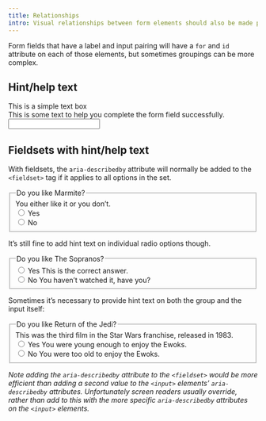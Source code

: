 ```yaml
---
title: Relationships
intro: Visual relationships between form elements should also be made programmatically, so that screen reader users get the same experience.
---
```


Form fields that have a label and input pairing will have a `for` and `id` attribute on each of those elements, but sometimes groupings can be more complex.

## Hint/help text

<form>
    <div>
        <label for="text">This is a simple text box</label>
        <div id="text-hint">This is some text to help you complete the form field successfully.</div>
        <input id="text" type="text" aria-describedby="text-hint" />
    </div>
</form>


## Fieldsets with hint/help text

With fieldsets, the `aria-describedby` attribute will normally be added to the `<fieldset>` tag if it applies to all options in the set.

<form>
    <fieldset aria-describedby="fieldset-hint">
        <legend>Do you like Marmite?</legend>
        <div id="fieldset-hint">You either like it or you don’t.</div>
        <div>
            <input id="marmite-yes" type="radio" name="marmite" />
            <label for="marmite-yes">Yes</label>
        </div>
        <div>
            <input id="marmite-no" type="radio" name="marmite" />
            <label for="marmite-no">No</label>
        </div>
    </fieldset>
</form>

It’s still fine to add hint text on individual radio options though.

<form>
    <fieldset>
        <legend>Do you like The Sopranos?</legend>
        <div>
            <input id="sopranos-yes" type="radio" name="sopranos" aria-describedby="sopranos-option-one-hint" />
            <label for="sopranos-yes">Yes</label>
            <span id="sopranos-option-one-hint">This is the correct answer.</span>
        </div>
        <div>
            <input id="sopranos-no" type="radio" name="sopranos" aria-describedby="sopranos-option-two-hint" />
            <label for="sopranos-no">No</label>
            <span id="sopranos-option-two-hint">You haven’t watched it, have you?</span>
        </div>
    </fieldset>
</form>

Sometimes it’s necessary to provide hint text on both the group and the input itself:

<form>
    <fieldset>
        <legend>Do you like Return of the Jedi?</legend>
        <span id="jedi-hint">This was the third film in the Star Wars franchise, released in 1983.</span>
        <div>
            <input id="jedi-yes" type="radio" name="jedi" aria-describedby="jedi-hint jedi-option-one-hint" />
            <label for="jedi-yes">Yes</label>
            <span id="jedi-option-one-hint">You were young enough to enjoy the Ewoks.</span>
        </div>
        <div>
            <input id="jedi-no" type="radio" name="jedi" aria-describedby="jedi-hint jedi-option-two-hint" />
            <label for="jedi-no">No</label>
            <span id="jedi-option-two-hint">You were too old to enjoy the Ewoks.</span>
        </div>
    </fieldset>
</form>

<i>Note adding the `aria-describedby` attribute to the `<fieldset>` would be more efficient than adding a second value to the `<input>` elements’ `aria-describedby` attributes. Unfortunately screen readers usually override, rather than add to this with the more specific `aria-describedby` attributes on the `<input>` elements.</i>
